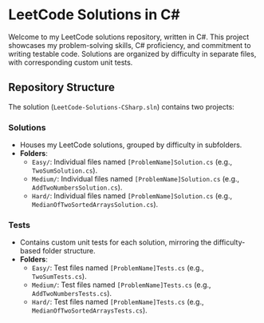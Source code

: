 # LeetCode Solutions in C#

Welcome to my LeetCode solutions repository, written in C#. This project showcases my problem-solving skills, C# proficiency, and commitment to writing testable code. Solutions are organized by difficulty in separate files, with corresponding custom unit tests.

## Repository Structure
The solution (`LeetCode-Solutions-CSharp.sln`) contains two projects:

### Solutions
- Houses my LeetCode solutions, grouped by difficulty in subfolders.
- **Folders**:
  - `Easy/`: Individual files named `[ProblemName]Solution.cs` (e.g., `TwoSumSolution.cs`).
  - `Medium/`: Individual files named `[ProblemName]Solution.cs` (e.g., `AddTwoNumbersSolution.cs`).
  - `Hard/`: Individual files named `[ProblemName]Solution.cs` (e.g., `MedianOfTwoSortedArraysSolution.cs`).

### Tests
- Contains custom unit tests for each solution, mirroring the difficulty-based folder structure.
- **Folders**:
  - `Easy/`: Test files named `[ProblemName]Tests.cs` (e.g., `TwoSumTests.cs`).
  - `Medium/`: Test files named `[ProblemName]Tests.cs` (e.g., `AddTwoNumbersTests.cs`).
  - `Hard/`: Test files named `[ProblemName]Tests.cs` (e.g., `MedianOfTwoSortedArraysTests.cs`).
